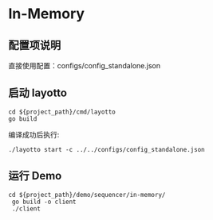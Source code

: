 # In-Memory

## 配置项说明

直接使用配置：configs/config_standalone.json


## 启动 layotto
```shell
cd ${project_path}/cmd/layotto
go build
```

编译成功后执行:
```shell @background
./layotto start -c ../../configs/config_standalone.json
```

## 运行 Demo

```shell
cd ${project_path}/demo/sequencer/in-memory/
 go build -o client
 ./client
```